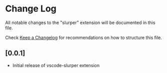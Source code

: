 # Change Log

All notable changes to the "slurper" extension will be documented in this file.

Check [Keep a Changelog](http://keepachangelog.com/) for recommendations on how to structure this file.

## [0.0.1]

- Initial release of vscode-slurper extension
